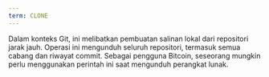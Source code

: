 ```yaml
---
term: CLONE
---
```


Dalam konteks Git, ini melibatkan pembuatan salinan lokal dari repositori jarak jauh. Operasi ini mengunduh seluruh repositori, termasuk semua cabang dan riwayat commit. Sebagai pengguna Bitcoin, seseorang mungkin perlu menggunakan perintah ini saat mengunduh perangkat lunak.